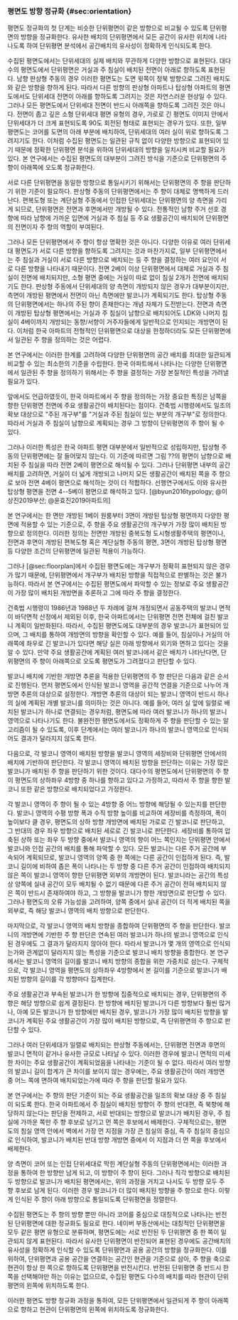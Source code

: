 ### 평면도 방향 정규화 {#sec:orientation}

평면도 정규화의 첫 단계는
비슷한 단위평면이 같은 방향으로 비교될 수 있도록 단위평면의 방향을 정규화한다.
유사한 배치의 단위평면에서
모든 공간이 유사한 위치에 나타나도록 하여
단위평면 분석에서 공간배치의 유사성이 정확하게 인식되도록 한다.

수집된 평면도에서는
단위세대의 실제 배치와 무관하게
다양한 방향으로 표현된다.
대다수의 평면도에서
단위평면은 거실과 주 침실이 배치된 전면이 아래로 향하도록 표현된다.
남향 판상형 주동의 경우 이러한 평면도는
도면 윗쪽이 정북 방향으로 그려진 배치도와 같은 방향을 향하게 된다.
따라서 다른 방향의 판상형 아파트나 탑상형 아파트의 평면도에서도
단위세대 전면이 아래를 향하도록 그려지는 것은 자연스러운 현상일 수 있다.
그러나
모든 평면도에서
단위세대 전면이 반드시 아래쪽을 향하도록 그려진 것은 아니다.
전면이 좁고 깊은 소형 단위세대 평면 유형의 경우,
가로로 긴 평면도 이미지 안에서 단위세대가 더 크게 표현되도록
90도 회전된 형태로 표현되는 경우가 있다.
또한,
일부 평면도는 코어를 도면의 아래 부분에 배치하여,
단위세대의 여러 실이 위로 향하도록 그려지기도 한다.
이처럼 수집된 평면도는 일관된 규칙 없이 다양한 방향으로 표현되어 있기 때문에
정확한 단위평면 분석을 위하여
단위세대의 방향을 일치시켜 비교할 필요가 있다.
본 연구에서는 수집된 평면도의 대부분이 그려진 방식을 기준으로
단위평면의 주 향이 아래쪽에 오도록 정규화한다.

<!-- 
아래 = 아무거나
좌우 = 적당히
위 = 107903_113G
-->

<!-- #### 단위평면 주 향 인식 -->

서로 다른 단위평면을 동일한 방향으로 통일시키기 위해서는
단위평면의 주 향을 판단하기 위한 기준이 필요하다.
판상형 주동의 단위평면에서는 주 향이 대체로 명백하게 드러난다.
편복도형 또는 계단실형 주동에서
인접한 단위세대는 단위평면의 양 측면을 가리게 되므로,
단위평면은 전면과 후면에서만 개방될 수 있다.
전통적인 남향 주거 선호 경향에 따라
남향에 가까운 입면에
거실과 주 침실 등 주요 생활공간이 배치되어
단위평면의 전면이자 주 향의 역할이 부여된다.

그러나 모든 단위평면에서 주 향이 항상 명확한 것은 아니다.
다양한 이유로 여러 단위세대 평면도가 서로 다른 방향을 향하도록 그려지는 것과 마찬가지로,
일부 단위평면에서는 주 침실과 거실이 서로 다른 방향으로 배치되는 등
주 향을 결정하는 여러 요인이 서로 다른 방향을 나타내기 때문이다.
전면 2베이 이상 단위평면에서 대체로 거실과 주 침실이 전면에 배치되지만,
소형 평면 중에는 거실이 따로 없이 침실 2개가 전면에 배치되기도 한다.
판상형 주동에서 단위세대의 양 측면이 개방되지 않은 경우가 대부분이지만,
측면이 개방된 평면에서 전면이 아닌 측면에만 발코니가 계획되기도 한다.
탑상형 주동의 단위평면에서는 하나의 주된 향이 존재한다는 개념 자체가 도전받는다.
전면과 측면이 개방된 탑상형 평면에서는
거실과 주 침실이 남향으로 배치되어도
LDK와 나머지 침실이 4베이까지 개방되는 동향/서향이
거주자들에게 일반적으로 인지되는 개방면이 된다.
이처럼 한국 아파트의 전형적인 단위평면으로 대상을 한정하더라도
모든 단위평면에서 일관된 주 향을 정의하는 것은 어렵다.
<!--
전면 침실만
탑상형 - 그림 ??
-->

본 연구에서는
이러한 한계를 고려하여
다양한 단위평면의 공간 배치를 최대한 일관되게 비교할 수 있는
최소한의 기준을 수립한다.
한국 아파트에서 나타나는 다양한 단위평면에서 일관된 주 향을 정의하기 위해서는
주 향을 결정하는 가장 본질적인 특성을 가려낼 필요가 있다.

앞에서도 언급하였듯이,
한국 아파트에서
주 향을 정의하는 가장 중요한 특징은
남쪽을 향한 단위평면 전면에 주요 생활공간이 배치된다는 점이다.
건축법 시행령에서도
일조의 확보 대상으로 "주된 개구부"를
"거실과 주된 침실이 있는 부분의 개구부"로 정의한다.
따라서 거실과 주 침실이 남향으로 계획되는 경우
그 방향이 단위평면의 주 향이 될 수 있다.

그러나 이러한 특성은 한국 아파트 평면 대부분에서 일반적으로 성립하지만,
탑상형 주동의 단위평면에는 잘 들어맞지 않는다.
이 기준에 따르면 그림 ??의 평면이
남향으로 배치된 주 침실을 따라 전면 2베이 평면으로 해석될 수 있다.
그러나 단위평면 내부의 공간 배치를 고려하면,
거실이 더 넓게 개방되고 나머지 모든 생활공간이 배치된 쪽을 주 향으로 보아
전면 4베이 평면으로 해석하는 것이 더 적합하다.
선행연구에서도 이와 유사한 탑상형 평면을 전면 4--5베이 평면으로 해석하고 있다.
[@byun2016typology; @이상진2019부산; @윤효진2019아파트의]

본 연구에서는
한 면만 개방된 1베이 원룸부터 3면이 개방된 탑상형 평면까지
다양한 평면에 적용할 수 있는 기준으로,
주 향을
주요 생활공간의 개구부가 가장 많이 배치된 방향으로 정의한다.
이러한 정의는
전면만 개방된 중복도형 도시형생활주택의 평면이나,
전면과 후면이 개방된 편복도형 혹은 계단실형 주동의 평면,
3면이 개방된 탑상형 평면 등
다양한 조건의 단위평면에 일관된 적용이 가능하다.

그러나
[@sec:floorplan]에서 수집된 평면도에는
개구부가 정확히 표현되지 않은 경우가 많기 때문에,
단위평면에서 개구부가 배치된 방향을 직접적으로 판별하는 것은 불가능하다.
따라서 본 연구에서는
수집된 평면도에서 파악할 수 있는 정보로
주요 생활공간이 가장 많이 배치된 개방면을 추론하고 그에 따라 주 향을 결정한다.

건축법 시행령이 1986년과 1988년 두 차례에 걸쳐 개정되면서
공동주택의 발코니 면적이 바닥면적 산정에서 제외된 이후,
한국 아파트에서는
단위평면 전면 전체에 걸친 발코니 계획이 일반화된다.
따라서,
수집된 평면도에도 대부분의 경우 발코니가 표현되어 있으며,
그 배치를 통하여 개방면의 방향을 확인할 수 있다.
예를 들어,
침실이나 거실의 아래쪽에 좌우로 긴 발코니가 있다면
해당 실은 아래 방향에서 외기와 면하고 있다는 것을 알 수 있다.
만약 주요 생활공간에 계획된 여러 발코니에서 같은 배치가 나타난다면,
단위평면의 주 향이 아래쪽으로 오도록 평면도가 그려졌다고 판단할 수 있다.

발코니 배치에 기반한 개방면 추론을 적용한
단위평면의 주 향 판단은 다음과 같은 순서로 진행된다.
먼저
평면도에서 인식된 발코니 영역을 공간적 연결을 기준으로 나누어
개방면 추론의 대상으로 설정한다.
개방면 추론의 대상이 되는 발코니 영역이
반드시 하나의 실에 계획된 개별 발코니를 의미하는 것은 아니다.
예를 들어,
여러 실 앞에 일렬로 배치된 발코니가
하나로 연결되는 경우처럼,
평면도에 따라
여러 발코니가 하나의 발코니 영역으로 나타나기도 한다.
불완전한 평면도에서도 정확하게 주 향을 판단할 수 있는 알고리즘이 될 수 있도록,
이후 단계에서는
여러 발코니가 하나의 발코니 영역으로 인식되어도 결과가 달라지지 않도록 한다.

다음으로,
각 발코니 영역이 배치된 방향을
발코니 영역의 세장비와 단위평면 안에서의 배치에 기반하여 판단한다.
각 발코니 영역이 배치된 방향을 판단하는 이유는
가장 많은 발코니가 배치된 주 향을 판단하기 위한 것이다.
대다수의 평면도에서
단위평면의 주 향이 평면도의 상하좌우 4방향 중 하나를 향하고 있다고 가정하고,
따라서 주 향을 향한 발코니 또한 같은 방향으로 배치되었다고 가정한다.

각 발코니 영역이 주 향이 될 수 있는 4방향 중 어느 방향에 해당될 수 있는지를 판단한다.
발코니 영역의 수평 방향 폭과 수직 방향 높이를 비교하여 세장비를 측정하여,
폭이 높이보다 클 경우,
평면도의 상하 방향 개방면에 배치된 가로로 긴 발코니로 판단하고,
그 반대의 경우 좌우 방향으로 배치된 세로로 긴 발코니로 판단한다.
세장비를 통하여 압축된 상하 또는 좌우 두 방향 중에서
발코니 영역의 향이 어느 쪽인지는
단위평면 안에서 발코니와 인접 공간의 배치를 통해 파악할 수 있다.
모든 발코니는 다른 주거 공간에 부속되어 계획되므로,
발코니 영역의 양쪽 중 한 쪽에는 다른 공간이 인접하게 된다.
즉, 발코니 길이에 비하여 좁은 폭이 나타나는 두 방향 중
다른 주거 공간이 인접하여 배치되지 않은 쪽이
발코니 영역이 향한
단위평면 외부의 개방면이 된다.
발코니라는 공간의 특성상 양쪽에 실내 공간이 모두 배치될 수 없기 때문에
다른 주거 공간이 전혀 배치되지 않은 쪽이 반드시 존재하여야 하고,
그 방향을 발코니가 향한 개방면으로 판단할 수 있다.
그러나
평면도의 오류 가능성을 고려하여,
양쪽 중에서 실내 공간이 더 적게 배치된 쪽을 외부로,
즉 해당 발코니 영역의 배치 방향으로 판단한다.

마지막으로,
각 발코니 영역의 배치 방향을 종합하여 단위평면의 주 향을 판단한다.
발코니의 개방면에 기반한 주 향 판단은
연속된 여러 발코니가 하나의 발코니 영역으로 인식된 경우에도 그 결과가 달라지지 않아야 한다.
따라서
발코니가 몇 개의 영역으로 인식되는가와 관계없이
달라지지 않는 특성을
기준으로 발코니 배치 방향을 종합한다.
본 연구에서는
발코니 영역의 길이를
발코니 배치 방향의 종합을 위한
가중치로 삼는다.
구체적으로,
각 발코니 영역을 평면도의 상하좌우 4방향에서 본 길이를 기준으로
발코니가 배치된 방향의 길이를 각 방향마다 집계한다.

주요 생활공간과 부속된 발코니가
한 방향에 집중적으로 배치되는 경우,
단위평면의 주 향은 해당 방향으로 쉽게 결정된다.
한 방향에 배치된 발코니가 다른 방향보다 훨씬 많거나,
아예 모든 발코니가 한 방향에만 배치된 경우,
발코니가 가장 많이 배치된 방향을
발코니가 계획된 주요 생활공간이 가장 많이 배치된 방향으로,
즉 단위평면의 주 향으로 판단할 수 있다.

그러나 여러 단위세대가 일렬로 배치되는 판상형 주동에서는,
단위평면 전면과 후면의 발코니 면적이 같거나 유사한 규모로 나타날 수 있다.
이러한 경우에 발코니 면적의 미세한 차이는 주요 생활공간이 계획되었음을 나타내는 기준이 될 수 없다.
따라서 여러 방향의 발코니 길이 합계가 큰 차이를 보이지 않는 경우에는,
주요 생활공간이 여러 개방면 중 어느 쪽에 면하여 배치되었는가에 따라 주 향을 판단할 필요가 있다.

본 연구에서는
주 향의 판단 기준이 되는 주요 생활공간을
일조의 확보 대상 중 주 침실이 되도록 한다.
한국 아파트에서
주 침실이 배치된 방향이 주 향의 반대편,
즉 북향에 해당하지 않는다는 판단을 전제하고,
서로 반대되는 방향으로 발코니가 배치된 경우,
주 침실에 가까운 쪽만 주 향 후보로 남기고
먼 쪽은 후보에서 배제한다.
구체적으로는,
평면도의 침실 영역 안에서 벽에서 가장 먼 지점을
가장 큰 침실의 중심, 즉 주 침실의 중심으로 인식하여,
발코니가 배치된 반대 방향 개방면 중에서 이 지점과 더 먼 쪽을 후보에서 배제한다.

양 측면이 코어 또는 인접 단위세대로 막힌 계단실형 주동의 단위평면에서는
이러한 과정을 통하여 한 방향만 남게 되고, 이 방향이 주 향이 된다.
그러나
직각 방향으로 배치된 두 방향으로 발코니가 배치된 평면에서는,
위의 과정을 거치고 나서도 두 방향 모두 주 향 후보로 남게 된다.
이러한 경우 발코니가 더 많이 배치된 방향을 주 향으로 한다.
이렇게 인식된 주 향이 아래 방향으로 통일되도록
단위평면을 정렬한다.

수집된 평면도는 주 향의 방향 뿐만 아니라
코어를 중심으로 대칭적으로 나타나는 반전된 단위평면에 대한 정규화도 필요로 한다.
네이버 부동산에서는 대칭적인 단위평면을 모두 같은 평면 유형으로 분류하며,
평면도에는 서로 반전된 두 단위평면 중 한 쪽이 일관되지 않게 표현된다.
따라서 유사한 단위평면이 반전되어 표현된 경우에도
공간배치의 유사성을 정확하게 인식할 수 있도록
단위평면과 공용 공간의 방향을 정규화한다.
이를 위하여,
단위평면과 공용 공간을 연결하는 공간인 현관을 기준으로 삼아,
주 향을 축으로 현관이 항상 한 쪽으로 향하도록 단위평면을 반전시킨다.
반전된 단위평면 중 반드시 한 쪽을 선택해야만 하는 이유는 없으므로,
수집된 평면도 다수의 배치를 따라
현관이 단위평면의 왼쪽에 위치하도록 한다.

이러한 평면도 방향 정규화 과정을 통하여,
모든 단위평면에서 일관되게
주 향이 아래쪽으로 향하고 현관이 단위평면의 왼쪽에 위치하도록
정규화한다.
